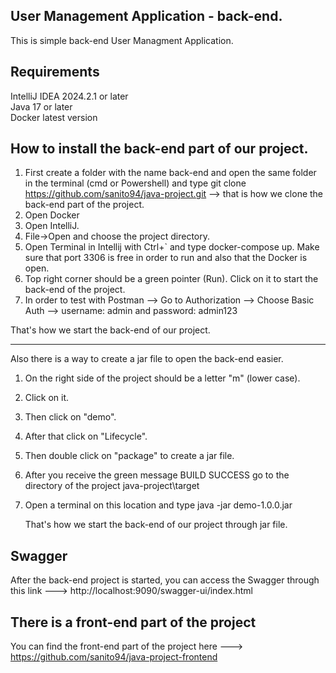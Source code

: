 ## User Management Application - back-end.
This is simple back-end User Managment Application.

## Requirements
IntelliJ IDEA 2024.2.1 or later <br>
Java 17 or later <br>
Docker latest version

## How to install the back-end part of our project.

1. First create a folder with the name back-end and open the same folder in the terminal (cmd or Powershell) and type git clone https://github.com/sanito94/java-project.git --> that is how we clone the back-end part of the  project.
2. Open Docker
3. Open IntelliJ.
4. File->Open and choose the project directory.
5. Open Terminal in Intellij with Ctrl+` and type docker-compose up. Make sure that port 3306 is free in order to run and also that the Docker is open.
6. Top right corner should be a green pointer (Run). Click on it to start the back-end of the project.
7. In order to test with Postman --> Go to Authorization --> Choose Basic Auth --> username: admin and password: admin123

That's how we start the back-end of our project.

---------------------

Also there is a way to create a jar file to open the back-end easier.

1. On the right side of the project should be a letter "m" (lower case).
2. Click on it.
3. Then click on "demo".
4. After that click on "Lifecycle".
5. Then double click on "package" to create a jar file.
6. After you receive the green message BUILD SUCCESS go to the directory of the project java-project\target
7. Open a terminal on this location and type java -jar demo-1.0.0.jar

   That's how we start the back-end of our project through jar file.

## Swagger
After the back-end project is started, you can access the Swagger through this link ---> http://localhost:9090/swagger-ui/index.html

## There is a front-end part of the project

You can find the front-end part of the project here ---> https://github.com/sanito94/java-project-frontend

